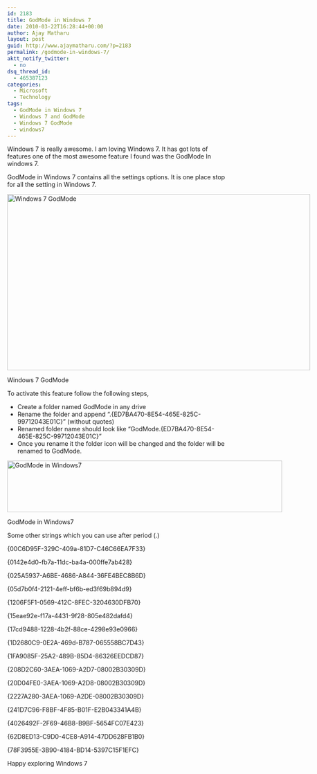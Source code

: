```yaml
---
id: 2183
title: GodMode in Windows 7
date: 2010-03-22T16:28:44+00:00
author: Ajay Matharu
layout: post
guid: http://www.ajaymatharu.com/?p=2183
permalink: /godmode-in-windows-7/
aktt_notify_twitter:
  - no
dsq_thread_id:
  - 465387123
categories:
  - Microsoft
  - Technology
tags:
  - GodMode in Windows 7
  - Windows 7 and GodMode
  - Windows 7 GodMode
  - windows7
---
```

Windows 7 is really awesome. I am loving Windows 7. It has got lots of features one of the most awesome feature I found was the GodMode In windows 7.

GodMode in Windows 7 contains all the settings options. It is one place stop for all the setting in Windows 7.

<div id="attachment_2185" style="width: 710px" class="wp-caption aligncenter">
  <img class="size-full wp-image-2185" title="Windows 7 GodMode" src="http://www.ajaymatharu.com/wp-content/uploads/2010/03/Godmode11.png" alt="Windows 7 GodMode" width="700" height="407" />
  
  <p class="wp-caption-text">
    Windows 7 GodMode
  </p>
</div>

To activate this feature follow the following steps,

  * Create a folder named GodMode in any drive
  * Rename the folder and append &#8220;.{ED7BA470-8E54-465E-825C-99712043E01C}&#8221; (without quotes)
  * Renamed folder name should look like &#8220;GodMode.{ED7BA470-8E54-465E-825C-99712043E01C}&#8221;
  * Once you rename it the folder icon will be changed and the folder will be renamed to GodMode.

<div id="attachment_2186" style="width: 645px" class="wp-caption aligncenter">
  <img class="size-full wp-image-2186" title="GodMode in Windows7" src="http://www.ajaymatharu.com/wp-content/uploads/2010/03/GodMode.png" alt="GodMode in Windows7" width="635" height="119" srcset="http://www.ajaymatharu.com/wp-content/uploads/2010/03/GodMode-300x56.png 300w, http://www.ajaymatharu.com/wp-content/uploads/2010/03/GodMode.png 635w" sizes="(max-width: 635px) 100vw, 635px" />
  
  <p class="wp-caption-text">
    GodMode in Windows7
  </p>
</div>

Some other strings which you can use after period (.)

{00C6D95F-329C-409a-81D7-C46C66EA7F33}
  
{0142e4d0-fb7a-11dc-ba4a-000ffe7ab428}
  
{025A5937-A6BE-4686-A844-36FE4BEC8B6D}
  
{05d7b0f4-2121-4eff-bf6b-ed3f69b894d9}
  
{1206F5F1-0569-412C-8FEC-3204630DFB70}
  
{15eae92e-f17a-4431-9f28-805e482dafd4}
  
{17cd9488-1228-4b2f-88ce-4298e93e0966}
  
{1D2680C9-0E2A-469d-B787-065558BC7D43}
  
{1FA9085F-25A2-489B-85D4-86326EEDCD87}
  
{208D2C60-3AEA-1069-A2D7-08002B30309D}
  
{20D04FE0-3AEA-1069-A2D8-08002B30309D}
  
{2227A280-3AEA-1069-A2DE-08002B30309D}
  
{241D7C96-F8BF-4F85-B01F-E2B043341A4B}
  
{4026492F-2F69-46B8-B9BF-5654FC07E423}
  
{62D8ED13-C9D0-4CE8-A914-47DD628FB1B0}
  
{78F3955E-3B90-4184-BD14-5397C15F1EFC}

Happy exploring Windows 7